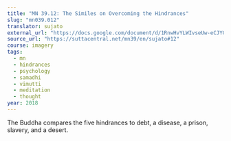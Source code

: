 ```yaml
---
title: "MN 39.12: The Similes on Overcoming the Hindrances"
slug: "mn039.012"
translator: sujato
external_url: "https://docs.google.com/document/d/1RnwHvYLWIvseUw-eCJYGweY2ej943snlDKCOjcNDA0g/edit"
source_url: "https://suttacentral.net/mn39/en/sujato#12"
course: imagery
tags:
  - mn
  - hindrances
  - psychology
  - samadhi
  - vimutti
  - meditation
  - thought
year: 2018
---
```


The Buddha compares the five hindrances to debt, a disease, a prison, slavery, and a desert.
